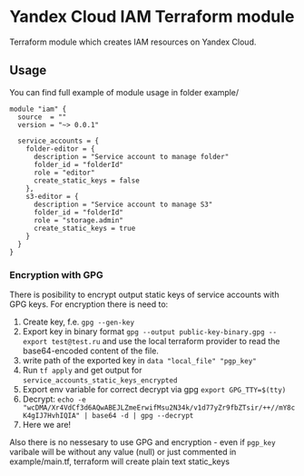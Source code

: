 # Yandex Cloud IAM Terraform module

Terraform module which creates IAM resources on Yandex Cloud.

## Usage

You can find full example of module usage in folder example/

```hcl
module "iam" {
  source  = ""
  version = "~> 0.0.1"

  service_accounts = {
    folder-editor = {
      description = "Service account to manage folder"
      folder_id = "folderId"
      role = "editor"
      create_static_keys = false
    },
    s3-editor = {
      description = "Service account to manage S3"
      folder_id = "folderId"
      role = "storage.admin"
      create_static_keys = true
    }
  }
}
```

### Encryption with GPG
There is posibility to encrypt output static keys of service accounts with GPG keys. For encryption there is need to:
1. Create key, f.e. `gpg --gen-key`
2. Export key in binary format `gpg --output public-key-binary.gpg --export test@test.ru` and use the local terraform provider to read the base64-encoded content of the file.
3. write path of the exported key in `data "local_file" "pgp_key"`
4. Run `tf apply` and get output for `service_accounts_static_keys_encrypted`
5. Export env variable for correct decrypt via gpg `export GPG_TTY=$(tty)`
6. Decrypt:
`echo -e "wcDMA/Xr4VdCf3d6AQwABEJLZmeErwifMsu2N34k/v1d77yZr9fbZTsir/++//mY8cK4gIJ7HvhIQIA" | base64 -d | gpg --decrypt`
7. Here we are!

Also there is no nessesary to use GPG and encryption - even if `pgp_key` varibale will be without any value (null) or just commented in example/main.tf, terraform will create plain text static_keys